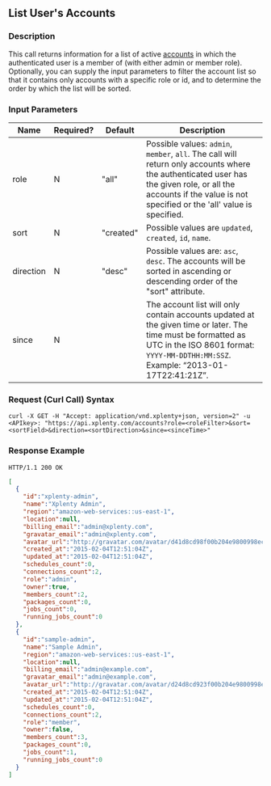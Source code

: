 ## List User's Accounts 

### Description
This call returns information for a list of active [accounts](https://github.com/xplenty/xplenty-api-doc-v2/blob/master/resources/account.md) in which the authenticated user is a member of (with either admin or  member role). Optionally, you can supply the input parameters to filter the account list so that it contains only accounts with a specific role or id, and to determine the order by which the list will be sorted.

### Input Parameters

|Name|Required?|Default|Description|
|----|---------|-------|-----------|
role|N|"all"|Possible values: ```admin```, ```member```, ```all```. The call will return only accounts where the authenticated user has the given role, or all the accounts if the value is not specified or the 'all' value is specified.
sort|N|"created"|Possible values are  ```updated```, ```created```, ```id```, ```name```.
direction|N|"desc"|Possible values are: ```asc```, ```desc```. The accounts will be sorted in ascending or descending order of the "sort" attribute.
since|N| |The account list will only contain accounts updated at the given time or later. The time must be formatted as UTC in the ISO 8601 format: ```YYYY-MM-DDTHH:MM:SSZ```. Example: “2013-01-17T22:41:21Z”.

### Request (Curl Call) Syntax
```shell
curl -X GET -H "Accept: application/vnd.xplenty+json, version=2" -u <APIkey>: "https://api.xplenty.com/accounts?role=<roleFilter>&sort=<sortField>&direction=<sortDirection>&since=<sinceTime>"
```

### Response Example
```HTTP
HTTP/1.1 200 OK
```

```json
[
  {
    "id":"xplenty-admin",
    "name":"Xplenty Admin",
    "region":"amazon-web-services::us-east-1",
    "location":null,
    "billing_email":"admin@xplenty.com",
    "gravatar_email":"admin@xplenty.com",
    "avatar_url":"http://gravatar.com/avatar/d41d8cd98f00b204e9800998ecf8427e.png?d=retro&s=140",
    "created_at":"2015-02-04T12:51:04Z",
    "updated_at":"2015-02-04T12:51:04Z",
    "schedules_count":0,
    "connections_count":2,
    "role":"admin",
    "owner":true,
    "members_count":2,
    "packages_count":0,
    "jobs_count":0,
    "running_jobs_count":0
  },
  {
    "id":"sample-admin",
    "name":"Sample Admin",
    "region":"amazon-web-services::us-east-1",
    "location":null,
    "billing_email":"admin@example.com",
    "gravatar_email":"admin@example.com",
    "avatar_url":"http://gravatar.com/avatar/d24d8cd923f00b204e9800998ecf8427e.png?d=retro&s=140",
    "created_at":"2015-02-04T12:51:04Z",
    "updated_at":"2015-02-04T12:51:04Z",
    "schedules_count":0,
    "connections_count":2,
    "role":"member",
    "owner":false,
    "members_count":3,
    "packages_count":0,
    "jobs_count":1,
    "running_jobs_count":0
  }
]
```
